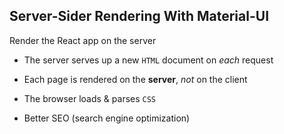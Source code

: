 ## Server-Sider Rendering With Material-UI

Render the React app on the server

- The server serves up a new `HTML` document on *each* request

- Each page is rendered on the **server**, *not* on the client

- The browser loads & parses `CSS`

- Better SEO (search engine optimization)